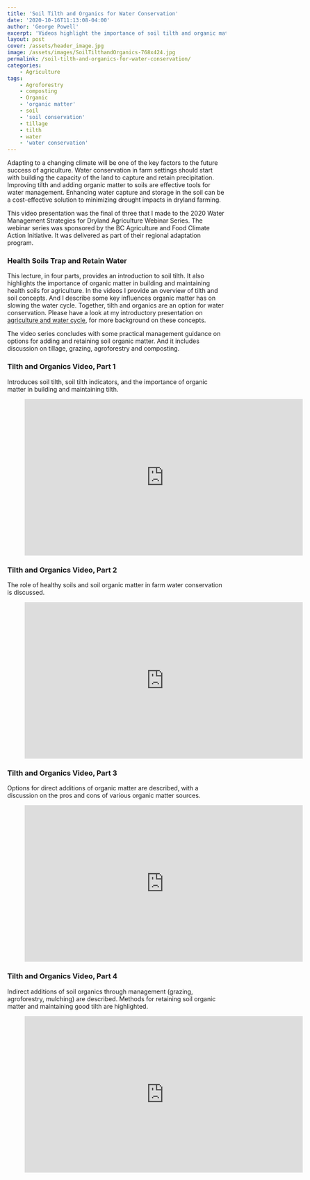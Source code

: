 ```yaml
---
title: 'Soil Tilth and Organics for Water Conservation'
date: '2020-10-16T11:13:08-04:00'
author: 'George Powell'
excerpt: 'Videos highlight the importance of soil tilth and organic matter in maintaining healthy soil for water conservation.'
layout: post
cover: /assets/header_image.jpg
image: /assets/images/SoilTilthandOrganics-768x424.jpg
permalink: /soil-tilth-and-organics-for-water-conservation/
categories:
    - Agriculture
tags:
    - Agroforestry
    - composting
    - Organic
    - 'organic matter'
    - soil
    - 'soil conservation'
    - tillage
    - tilth
    - water
    - 'water conservation'
---
```


Adapting to a changing climate will be one of the key factors to the future success of agriculture. Water conservation in farm settings should start with building the capacity of the land to capture and retain precipitation. Improving tilth and adding organic matter to soils are effective tools for water management. Enhancing water capture and storage in the soil can be a cost-effective solution to minimizing drought impacts in dryland farming.

This video presentation was the final of three that I made to the 2020 Water Management Strategies for Dryland Agriculture Webinar Series. The webinar series was sponsored by the BC Agriculture and Food Climate Action Initiative. It was delivered as part of their regional adaptation program.

### Health Soils Trap and Retain Water

This lecture, in four parts, provides an introduction to soil tilth. It also highlights the importance of organic matter in building and maintaining health soils for agriculture. In the videos I provide an overview of tilth and soil concepts. And I describe some key influences organic matter has on slowing the water cycle. Together, tilth and organics are an option for water conservation. Please have a look at my introductory presentation on [agriculture and water cycle](https://agforinsight.com/agriculture-and-the-water-cycle/), for more background on these concepts.

The video series concludes with some practical management guidance on options for adding and retaining soil organic matter. And it includes discussion on tillage, grazing, agroforestry and composting.

### Tilth and Organics Video, Part 1

Introduces soil tilth, soil tilth indicators, and the importance of organic matter in building and maintaining tilth.

<figure><div><iframe allow="accelerometer; autoplay; clipboard-write; encrypted-media; gyroscope; picture-in-picture" allowfullscreen="" frameborder="0" height="360" loading="lazy" src="https://www.youtube.com/embed/O5dGRtijQ5k?feature=oembed" title="Tilth and Soil Organics for Water Conservation part 1" width="640"></iframe></div></figure>

### Tilth and Organics Video, Part 2

The role of healthy soils and soil organic matter in farm water conservation is discussed.

<figure><div><iframe allow="accelerometer; autoplay; clipboard-write; encrypted-media; gyroscope; picture-in-picture" allowfullscreen="" frameborder="0" height="360" loading="lazy" src="https://www.youtube.com/embed/XhwZDJm7ANI?feature=oembed" title="Tilth and Soil Organics for Water Conservation part 2" width="640"></iframe></div></figure>

### Tilth and Organics Video, Part 3

Options for direct additions of organic matter are described, with a discussion on the pros and cons of various organic matter sources.

<figure><div><iframe allow="accelerometer; autoplay; clipboard-write; encrypted-media; gyroscope; picture-in-picture" allowfullscreen="" frameborder="0" height="360" loading="lazy" src="https://www.youtube.com/embed/tfVgLdCxREc?feature=oembed" title="Tilth and Soil Organics for Water Conservation part 3" width="640"></iframe></div></figure>

### Tilth and Organics Video, Part 4

Indirect additions of soil organics through management (grazing, agroforestry, mulching) are described. Methods for retaining soil organic matter and maintaining good tilth are highlighted.

<figure><div><iframe allow="accelerometer; autoplay; clipboard-write; encrypted-media; gyroscope; picture-in-picture" allowfullscreen="" frameborder="0" height="360" loading="lazy" src="https://www.youtube.com/embed/JameGaVV61c?feature=oembed" title="Tilth and Soil Organics for Water Conservation part 4" width="640"></iframe></div></figure>
